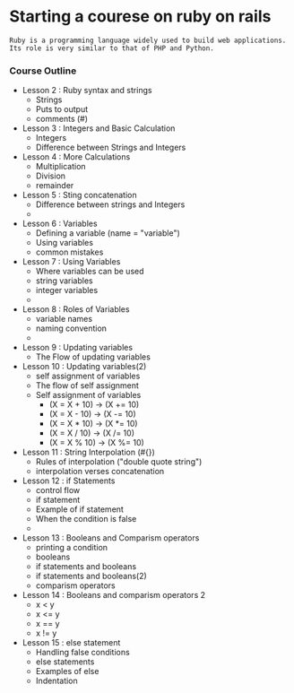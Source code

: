 # Starting a courese on ruby on rails
    Ruby is a programming language widely used to build web applications. Its role is very similar to that of PHP and Python.


### Course Outline
- Lesson 2 : Ruby syntax and strings
    -  Strings
    -  Puts to output
    -  comments (#)
- Lesson 3 : Integers and Basic Calculation
    -  Integers
    -  Difference between Strings and Integers
- Lesson 4 : More Calculations
    -  Multiplication
    -  Division
    -  remainder
- Lesson 5 : Sting concatenation
    -  Difference between strings and Integers
    -  
- Lesson 6 : Variables
    -  Defining a variable (name = "variable")
    -  Using variables
    -  common mistakes
- Lesson 7 : Using Variables 
    -  Where variables can be used
    -  string variables
    -  integer variables
    -  
- Lesson 8 : Roles of Variables 
    -  variable names
    -  naming convention
    -  
- Lesson 9 : Updating variables
    -  The Flow of updating variables
- Lesson 10 : Updating variables(2)
    -  self assignment of variables
    -  The flow of self assignment
    -  Self assignment of variables 
        -  (X = X + 10) -> (X += 10)
        -  (X = X - 10) -> (X -= 10)
        -  (X = X * 10) -> (X *= 10)
        -  (X = X / 10) -> (X /= 10)
        -  (X = X % 10) -> (X %= 10)
- Lesson 11 : String Interpolation (#{})
    -  Rules of interpolation ("double quote string")
    -  interpolation verses concatenation
- Lesson 12 : if Statements
    -  control flow
    -  if statement
    -  Example of if statement
    -  When the condition is false
    -  
- Lesson 13 : Booleans and Comparism operators
    -  printing a condition
    -  booleans
    -  if statements and booleans
    -  if statements and booleans(2)
    -  comparism operators
- Lesson 14 : Booleans and comparism operators 2
    -  x < y
    -  x <= y
    -  x == y
    -  x != y
- Lesson 15 : else statement
    -  Handling false conditions
    -  else statements
    - Examples of else
    -  Indentation
    